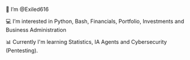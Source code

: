 🐍 I’m @Exiled616

💻 I’m interested in Python, Bash, Financials, Portfolio, Investments and Business Administration

📊 Currently I'm learning Statistics, IA Agents and Cybersecurity (Pentesting).
<!--
Exiled616/Exiled616 is a ✨ special ✨ repository because its `README.md` (this file) appears on your GitHub profile.
You can click the Preview link to take a look at your changes.
--->
